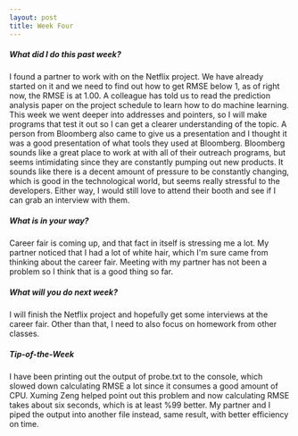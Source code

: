 ```yaml
---
layout: post
title: Week Four
---
```


##### What did I do this past week?
I found a partner to work with on the Netflix project. We have already started on it and we need to find out how to get RMSE below 1,
as of right now, the RMSE is at 1.00. A colleague has told us to read the prediction analysis paper on the project schedule to learn how
to do machine learning. This week we went deeper into addresses and pointers, so I will make programs that test it out so I
can get a clearer understanding of the topic. A person from Bloomberg also came to give us a presentation and I thought it was
a good presentation of what tools they used at Bloomberg. Bloomberg sounds like a great place to work at with all of their
outreach programs, but seems intimidating since they are constantly pumping out new products. It sounds like there is a decent
amount of pressure to be constantly changing, which is good in the technological world, but seems really stressful to the 
developers. Either way, I would still love to attend their booth and see if I can grab an interview with them.

##### What is in your way?
Career fair is coming up, and that fact in itself is stressing me a lot. My partner noticed that I had a lot of white hair, 
which I'm sure came from thinking about the career fair. Meeting with my partner has not been a problem so I think that is a
good thing so far.

##### What will you do next week?
I will finish the Netflix project and hopefully get some interviews at the career fair. Other than that, I need to also focus
on homework from other classes.

##### Tip-of-the-Week
I have been printing out the output of probe.txt to the console, which slowed down calculating RMSE a lot since it consumes 
a good amount of CPU. Xuming Zeng helped point out this problem and now calculating RMSE takes about six seconds, which is
at least %99 better. My partner and I piped the output into another file instead, same result, with better efficiency on time.
